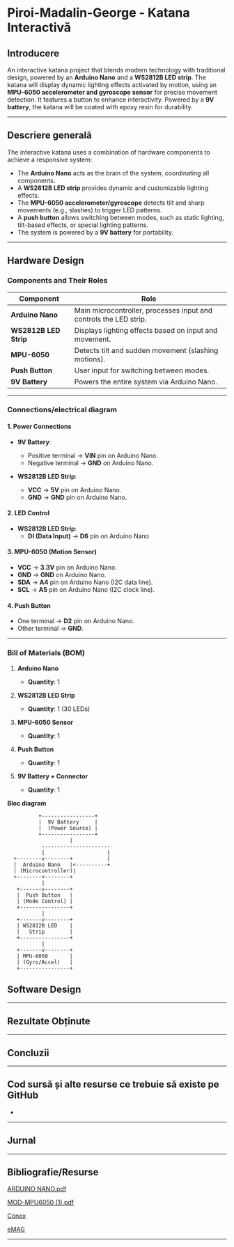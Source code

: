 

# **Piroi-Madalin-George - Katana Interactivă**

## **Introducere**  
An interactive katana project that blends modern technology with traditional design, powered by an **Arduino Nano** and a **WS2812B LED strip**. The katana will display dynamic lighting effects activated by motion, using an **MPU-6050 accelerometer and gyroscope sensor** for precise movement detection. It features a button to enhance interactivity. Powered by a **9V battery**, the katana will be coated with epoxy resin for durability.

---

## **Descriere generală**  
The interactive katana uses a combination of hardware components to achieve a responsive system:
- The **Arduino Nano** acts as the brain of the system, coordinating all components.
- A **WS2812B LED strip** provides dynamic and customizable lighting effects.
- The **MPU-6050 accelerometer/gyroscope** detects tilt and sharp movements (e.g., slashes) to trigger LED patterns.
- A **push button** allows switching between modes, such as static lighting, tilt-based effects, or special lighting patterns.
- The system is powered by a **9V battery** for portability.

---

## **Hardware Design**

### **Components and Their Roles**
| **Component**          | **Role**                                                                 |
|-------------------------|-------------------------------------------------------------------------|
| **Arduino Nano**        | Main microcontroller, processes input and controls the LED strip.       |
| **WS2812B LED Strip**   | Displays lighting effects based on input and movement.                  |
| **MPU-6050**            | Detects tilt and sudden movement (slashing motions).                    |
| **Push Button**         | User input for switching between modes.                                 |
| **9V Battery**          | Powers the entire system via Arduino Nano.                              |


---

### **Connections**/**electrical diagram**

#### **1. Power Connections**
- **9V Battery**:
  - Positive terminal → **VIN** pin on Arduino Nano.
  - Negative terminal → **GND** on Arduino Nano.

- **WS2812B LED Strip**:
  - **VCC** → **5V** pin on Arduino Nano.
  - **GND** → **GND** pin on Arduino Nano.

#### **2. LED Control**
- **WS2812B LED Strip**:
  - **DI (Data Input)** → **D6** pin on Arduino Nano 

#### **3. MPU-6050 (Motion Sensor)**
- **VCC** → **3.3V** pin on Arduino Nano.
- **GND** → **GND** on Arduino Nano.
- **SDA** → **A4** pin on Arduino Nano (I2C data line).
- **SCL** → **A5** pin on Arduino Nano (I2C clock line).

#### **4. Push Button**
- One terminal → **D2** pin on Arduino Nano.
- Other terminal → **GND**.

---


### **Bill of Materials (BOM)**

1. **Arduino Nano**  
   - **Quantity**: 1  

2. **WS2812B LED Strip**  
   - **Quantity**: 1 (30 LEDs)  

3. **MPU-6050 Sensor**  
   - **Quantity**: 1   

4. **Push Button**  
   - **Quantity**: 1   

5. **9V Battery + Connector**  
   - **Quantity**: 1  

**Bloc diagram**



```text
          +-----------------+
          |  9V Battery     |
          |  (Power Source) |
          +-----------------+
                    |
           ----------------------
           |                    |
  +--------v--------+           |
  |  Arduino Nano   |<----------+
  | (Microcontroller)| 
  +--------+--------+
           |        
   +-------v--------+        
   |  Push Button   |        
   | (Mode Control) |        
   +----------------+        
           |                    
   +-------v--------+        
   | WS2812B LED    |        
   |   Strip        |        
   +----------------+        
           |                    
   +-------v--------+        
   | MPU-6050       |        
   | (Gyro/Accel)   |        
   +----------------+        
```



## **Software Design**





---

## **Rezultate Obținute**


---

## **Concluzii**



---

## **Cod sursă și alte resurse ce trebuie să existe pe GitHub**

-

---

## **Jurnal**



---

## **Bibliografie/Resurse**
[ARDUINO NANO.pdf](https://github.com/user-attachments/files/18157635/ARDUINO.NANO.pdf)

[MOD-MPU6050 (1).pdf](https://github.com/user-attachments/files/18157645/MOD-MPU6050.1.pdf)

[Conex](https://www.conexelectronic.r/)

[eMAG](https://www.emag.ro/)







---
